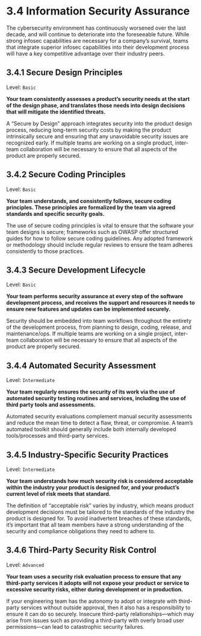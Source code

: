# 3.4 Information Security Assurance
The cybersecurity environment has continuously worsened over the last decade, and will continue to deteriorate into the foreseeable future. While strong infosec capabilities are necessary for a company’s survival, teams that integrate superior infosec capabilities into their development process will have a key competitive advantage over their industry peers.

## 3.4.1 Secure Design Principles
Level: `Basic`

**Your team consistently assesses a product’s security needs at the start of the design phase, and translates those needs into design decisions that will mitigate the identified threats.**

A “Secure by Design” approach integrates security into the product design process, reducing long-term security costs by making the product intrinsically secure and ensuring that any unavoidable security issues are recognized early. If multiple teams are working on a single product, inter-team collaboration will be necessary to ensure that all aspects of the product are properly secured.

## 3.4.2 Secure Coding Principles
Level: `Basic`

**Your team understands, and consistently follows, secure coding principles. These principles are formalized by the team via agreed standards and specific security goals.**

The use of secure coding principles is vital to ensure that the software your team designs is secure; frameworks such as OWASP offer structured guides for how to follow secure coding guidelines. Any adopted framework or methodology should include regular reviews to ensure the team adheres consistently to those practices.

## 3.4.3 Secure Development Lifecycle
Level: `Basic`

**Your team performs security assurance at every step of the software development process, and receives the support and resources it needs to ensure new features and updates can be implemented securely.**

Security should be embedded into team workflows throughout the entirety of the development process, from planning to design, coding, release, and maintenance/ops. If multiple teams are working on a single project, inter-team collaboration will be necessary to ensure that all aspects of the product are properly secured.

## 3.4.4 Automated Security Assessment
Level: `Intermediate`

**Your team regularly ensures the security of its work via the use of automated security testing routines and services, including the use of third party tools and assessments.**

Automated security evaluations complement manual security assessments and reduce the mean time to detect a flaw, threat, or compromise. A team’s automated toolkit should generally include both internally developed tools/processes and third-party services.

## 3.4.5 Industry-Specific Security Practices
Level: `Intermediate`

**Your team understands how much security risk is considered acceptable within the industry your product is designed for, and your product’s current level of risk meets that standard.**

The definition of “acceptable risk” varies by industry, which means product development decisions must be tailored to the standards of the industry the product is designed for. To avoid inadvertent breaches of these standards, it’s important that all team members have a strong understanding of the security and compliance obligations they need to adhere to.

## 3.4.6 Third-Party Security Risk Control
Level: `Advanced`

**Your team uses a security risk evaluation process to ensure that any third-party services it adopts will not expose your product or service to excessive security risks, either during development or in production.**

If your engineering team has the autonomy to adopt or integrate with third-party services without outside approval, then it also has a responsibility to ensure it can do so securely. Insecure third-party relationships—which may arise from issues such as providing a third-party with overly broad user permissions—can lead to catastrophic security failures.
